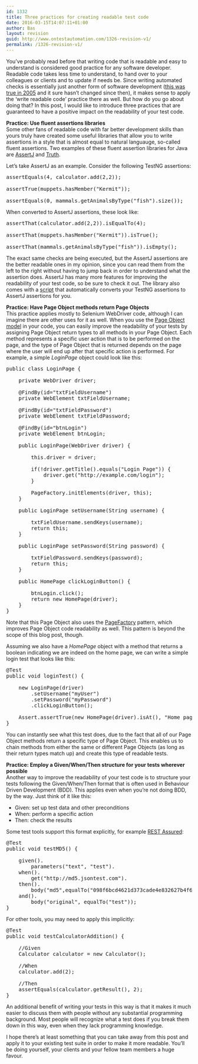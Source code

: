 ```yaml
---
id: 1332
title: Three practices for creating readable test code
date: 2016-03-15T14:07:11+01:00
author: Bas
layout: revision
guid: http://www.ontestautomation.com/1326-revision-v1/
permalink: /1326-revision-v1/
---
```

You&#8217;ve probably read before that writing code that is readable and easy to understand is considered good practice for any software developer. Readable code takes less time to understand, to hand over to your colleagues or clients and to update if needs be. Since writing automated checks is essentially just another form of software development (<a href="http://www.kohl.ca/2005/test-automation-is-software-development/" target="_blank">this was true in 2005</a> and it sure hasn&#8217;t changed since then), it makes sense to apply the &#8216;write readable code&#8217; practice there as well. But how do you go about doing that? In this post, I would like to introduce three practices that are guaranteed to have a positive impact on the readability of your test code.

**Practice: Use fluent assertions libraries**  
Some other fans of readable code with far better development skills than yours truly have created some useful libraries that allow you to write assertions in a style that is almost equal to natural languauge, so-called fluent assertions. Two examples of these fluent assertion libraries for Java are <a href="http://joel-costigliola.github.io/assertj/" target="_blank">AssertJ</a> and <a href="http://google.github.io/truth/" target="_blank">Truth</a>.

Let&#8217;s take AssertJ as an example. Consider the following TestNG assertions:

<pre class="brush: java; gutter: false">assertEquals(4, calculator.add(2,2));

assertTrue(muppets.hasMember("Kermit"));

assertEquals(0, mammals.getAnimalsByType("fish").size());</pre>

When converted to AssertJ assertions, these look like:

<pre class="brush: java; gutter: false">assertThat(calculator.add(2,2)).isEqualTo(4);

assertThat(muppets.hasMember("Kermit")).isTrue();

assertThat(mammals.getAnimalsByType("fish")).isEmpty();</pre>

The exact same checks are being executed, but the AssertJ assertions are the better readable ones in my opinion, since you can read them from the left to the right without having to jump back in order to understand what the assertion does. AssertJ has many more features for improving the readability of your test code, so be sure to check it out. The library also comes with a <a href="https://github.com/joel-costigliola/assertj-core/blob/master/src/main/scripts/convert-testng-assertions-to-assertj.sh" target="_blank">script</a> that automatically converts your TestNG assertions to AssertJ assertions for you.

**Practice: Have Page Object methods return Page Objects**  
This practice applies mostly to Selenium WebDriver code, although I can imagine there are other uses for it as well. When you use the <a href="http://www.ontestautomation.com/using-the-page-object-model-pattern-in-selenium-testng-tests/" target="_blank">Page Object model</a> in your code, you can easily improve the readability of your tests by assigning Page Object return types to all methods in your Page Object. Each method represents a specific user action that is to be performed on the page, and the type of Page Object that is returned depends on the page where the user will end up after that specific action is performed. For example, a simple _LoginPage_ object could look like this:

<pre class="brush: java; gutter: false">public class LoginPage {
	
	private WebDriver driver;
	
	@FindBy(id="txtFieldUsername")
	private WebElement txtFieldUsername;
	
	@FindBy(id="txtFieldPassword")
	private WebElement txtFieldPassword;
	
	@FindBy(id="btnLogin")
	private WebElement btnLogin;
	
	public LoginPage(WebDriver driver) {
		
		this.driver = driver;
		
		if(!driver.getTitle().equals("Login Page")) {
			driver.get("http://example.com/login");
		}
		
		PageFactory.initElements(driver, this);
	}
	
	public LoginPage setUsername(String username) {
		
		txtFieldUsername.sendKeys(username);
		return this;
	}
	
	public LoginPage setPassword(String password) {
		
		txtFieldPassword.sendKeys(password);
		return this;
	}
	
	public HomePage clickLoginButton() {
		
		btnLogin.click();
		return new HomePage(driver);
	}
}</pre>

Note that this Page Object also uses the <a href="https://selenium.googlecode.com/git/docs/api/java/org/openqa/selenium/support/PageFactory.html" target="_blank">PageFactory</a> pattern, which improves Page Object code readability as well. This pattern is beyond the scope of this blog post, though.

Assuming we also have a _HomePage_ object with a method that returns a boolean indicating we are indeed on the home page, we can write a simple login test that looks like this:

<pre class="brush: java; gutter: false">@Test
public void loginTest() {
		
	new LoginPage(driver)
		.setUsername("myUser")
		.setPassword("myPassword")
		.clickLoginButton();
		
	Assert.assertTrue(new HomePage(driver).isAt(), "Home page has been loaded successfully after login action");
}</pre>

You can instantly see what this test does, due to the fact that all of our Page Object methods return a specific type of Page Object. This enables us to chain methods from either the same or different Page Objects (as long as their return types match up) and create this type of readable tests.

**Practice: Employ a Given/When/Then structure for your tests wherever possible**  
Another way to improve the readability of your test code is to structure your tests following the Given/When/Then format that is often used in Behaviour Driven Development (BDD). This applies even when you&#8217;re not doing BDD, by the way. Just think of it like this:

  * Given: set up test data and other preconditions
  * When: perform a specific action
  * Then: check the results

Some test tools support this format explicitly, for example <a href="http://rest-assured.io" target="_blank">REST Assured</a>:

<pre class="brush: java; gutter: false">@Test
public void testMD5() {
		
	given().
		parameters("text", "test").
	when().
		get("http://md5.jsontest.com").
	then().
		body("md5",equalTo("098f6bcd4621d373cade4e832627b4f6")).
	and().
		body("original", equalTo("test"));
}</pre>

For other tools, you may need to apply this implicitly:

<pre class="brush: java; gutter: false">@Test
public void testCalculatorAddition() {
		
	//Given
	Calculator calculator = new Calculator();
	
	//When
	calculator.add(2);
		
	//Then
	assertEquals(calculator.getResult(), 2);		
}</pre>

An additional benefit of writing your tests in this way is that it makes it much easier to discuss them with people without any substantial programming background. Most people will recognize what a test does if you break them down in this way, even when they lack programming knowledge.

I hope there&#8217;s at least something that you can take away from this post and apply it to your existing test suite in order to make it more readable. You&#8217;ll be doing yourself, your clients and your fellow team members a huge favour.